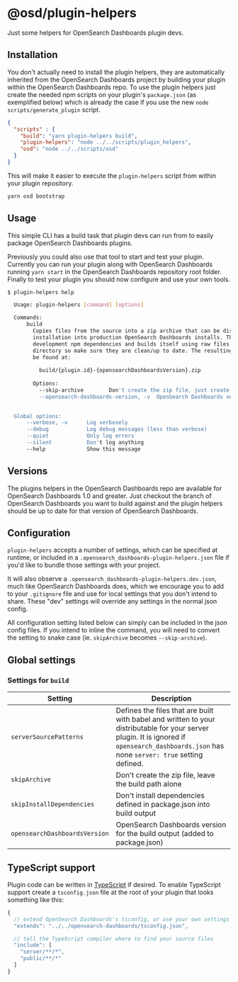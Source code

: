# @osd/plugin-helpers

Just some helpers for OpenSearch Dashboards plugin devs.

## Installation

You don't actually need to install the plugin helpers, they are automatically inherited from the OpenSearch Dashboards project by building your plugin within the OpenSearch Dashboards repo. To use the plugin helpers just create the needed npm scripts on your plugin's `package.json` (as exemplified below) which 
is already the case if you use the new `node scripts/generate_plugin` script.

```json
{
  "scripts" : {
    "build": "yarn plugin-helpers build",
    "plugin-helpers": "node ../../scripts/plugin_helpers",
    "osd": "node ../../scripts/osd"
  }
}
```

This will make it easier to execute the `plugin-helpers` script from within your plugin repository.

```sh
yarn osd bootstrap
```

## Usage

This simple CLI has a build task that plugin devs can run from to easily package OpenSearch Dashboards plugins.

Previously you could also use that tool to start and test your plugin. Currently you can run 
your plugin along with OpenSearch Dashboards running `yarn start` in the OpenSearch Dashboards repository root folder. Finally to test 
your plugin you should now configure and use your own tools.

```sh
$ plugin-helpers help

  Usage: plugin-helpers [command] [options]

  Commands:
      build
        Copies files from the source into a zip archive that can be distributed for
        installation into production OpenSearch Dashboards installs. The archive includes the non-
        development npm dependencies and builds itself using raw files in the source
        directory so make sure they are clean/up to date. The resulting archive can
        be found at:
  
          build/{plugin.id}-{opensearchDashboardsVersion}.zip
  
        Options:
          --skip-archive        Don't create the zip file, just create the build/opensearch-dashboards directory
          --opensearch-dashboards-version, -v  OpenSearch Dashboards version that the
    

  Global options:
      --verbose, -v      Log verbosely
      --debug            Log debug messages (less than verbose)
      --quiet            Only log errors
      --silent           Don't log anything
      --help             Show this message

```

## Versions

The plugins helpers in the OpenSearch Dashboards repo are available for OpenSearch Dashboards 1.0 and greater. Just checkout the branch of OpenSearch Dashboards you want to build against and the plugin helpers should be up to date for that version of OpenSearch Dashboards.


## Configuration

`plugin-helpers` accepts a number of settings, which can be specified at runtime, or included in a `.opensearch_dashboards-plugin-helpers.json` file if you'd like to bundle those settings with your project.

It will also observe a `.opensearch_dashboards-plugin-helpers.dev.json`, much like OpenSearch Dashboards does, which we encourage you to add to your `.gitignore` file and use for local settings that you don't intend to share. These "dev" settings will override any settings in the normal json config.

All configuration setting listed below can simply can be included in the json config files. If you intend to inline the command, you will need to convert the setting to snake case (ie. `skipArchive` becomes `--skip-archive`).

## Global settings

### Settings for `build`

Setting | Description
------- | -----------
`serverSourcePatterns` | Defines the files that are built with babel and written to your distributable for your server plugin. It is ignored if `opensearch_dashboards.json` has none `server: true` setting defined.
`skipArchive` | Don't create the zip file, leave the build path alone
`skipInstallDependencies` | Don't install dependencies defined in package.json into build output
`opensearchDashboardsVersion` | OpenSearch Dashboards version for the build output (added to package.json)

## TypeScript support

Plugin code can be written in [TypeScript](http://www.typescriptlang.org/) if desired. To enable TypeScript support create a `tsconfig.json` file at the root of your plugin that looks something like this:

```js
{
  // extend OpenSearch Dashboards's tsconfig, or use your own settings
  "extends": "../../opensearch-dashboards/tsconfig.json",

  // tell the TypeScript compiler where to find your source files
  "include": [
    "server/**/*",
    "public/**/*"
  ]
}
```
